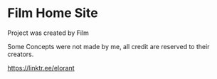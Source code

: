 # Film Home Site
Project was created by Film

Some Concepts were not made by me, all credit are reserved to their creators.

https://linktr.ee/elorant
